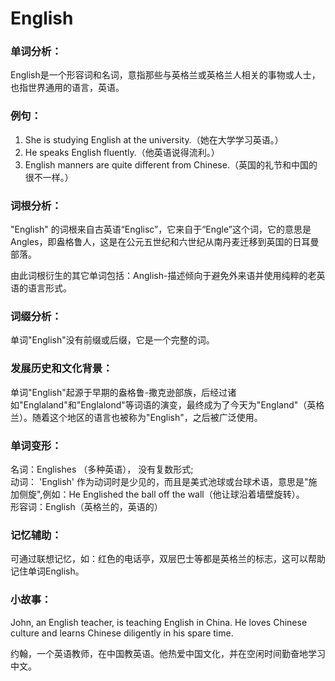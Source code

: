 # English

### 单词分析：

  

English是一个形容词和名词，意指那些与英格兰或英格兰人相关的事物或人士，也指世界通用的语言，英语。

  

### 例句：

  

1.  She is studying English at the university.（她在大学学习英语。）
2.  He speaks English fluently.（他英语说得流利。）
3.  English manners are quite different from Chinese.（英国的礼节和中国的很不一样。）

  

### 词根分析：

  

"English" 的词根来自古英语“Englisc”，它来自于“Engle”这个词，它的意思是Angles，即盎格鲁人，这是在公元五世纪和六世纪从南丹麦迁移到英国的日耳曼部落。

  

由此词根衍生的其它单词包括：Anglish-描述倾向于避免外来语并使用纯粹的老英语的语言形式。

  

### 词缀分析：

  

单词"English"没有前缀或后缀，它是一个完整的词。

  

### 发展历史和文化背景：

  

单词"English"起源于早期的盎格鲁-撒克逊部族，后经过诸如"Englaland"和"Englalond"等词语的演变，最终成为了今天为"England"（英格兰）。随着这个地区的语言也被称为"English"，之后被广泛使用。

  

### 单词变形：

  

名词：Englishes （多种英语）， 没有复数形式;  
动词： 'English' 作为动词时是少见的，而且是美式池球或台球术语，意思是"施加侧旋",例如：He Englished the ball off the wall（他让球沿着墙壁旋转）。  
形容词：English（英格兰的，英语的）

  

### 记忆辅助：

  

可通过联想记忆，如：红色的电话亭，双层巴士等都是英格兰的标志，这可以帮助记住单词English。

  

### 小故事：

  

John, an English teacher, is teaching English in China. He loves Chinese culture and learns Chinese diligently in his spare time.

  

约翰，一个英语教师，在中国教英语。他热爱中国文化，并在空闲时间勤奋地学习中文。
